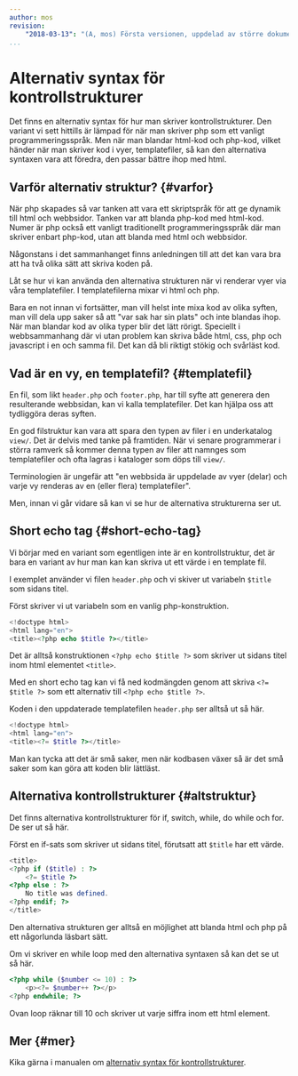```yaml
---
author: mos
revision:
    "2018-03-13": "(A, mos) Första versionen, uppdelad av större dokument."
...
```

Alternativ syntax för kontrollstrukturer
=======================

Det finns en alternativ syntax för hur man skriver kontrollstrukturer. Den variant vi sett hittills är lämpad för när man skriver php som ett vanligt programmeringsspråk. Men när man blandar html-kod och php-kod, vilket händer när man skriver kod i vyer, templatefiler, så kan den alternativa syntaxen vara att föredra, den passar bättre ihop med html.



Varför alternativ struktur? {#varfor}
------------------------

När php skapades så var tanken att vara ett skriptspråk för att ge dynamik till html och webbsidor. Tanken var att blanda php-kod med html-kod. Numer är php också ett vanligt traditionellt programmeringsspråk där man skriver enbart php-kod, utan att blanda med html och webbsidor.

Någonstans i det sammanhanget finns anledningen till att det kan vara bra att ha två olika sätt att skriva koden på.

Låt se hur vi kan använda den alternativa strukturen när vi renderar vyer via våra templatefiler. I templatefilerna mixar vi html och php.

Bara en not innan vi fortsätter, man vill helst inte mixa kod av olika syften, man vill dela upp saker så att "var sak har sin plats" och inte blandas ihop. När man blandar kod av olika typer blir det lätt rörigt. Speciellt i webbsammanhang där vi utan problem kan skriva både html, css, php och javascript i en och samma fil. Det kan då bli riktigt stökig och svårläst kod.



Vad är en vy, en templatefil? {#templatefil}
------------------------

En fil, som likt `header.php` och `footer.php`, har till syfte att generera den resulterande webbsidan, kan vi kalla templatefiler. Det kan hjälpa oss att tydliggöra deras syften.

En god filstruktur kan vara att spara den typen av filer i en underkatalog `view/`. Det är delvis med tanke på framtiden. När vi senare programmerar i störra ramverk så kommer denna typen av filer att namnges som templatefiler och ofta lagras i kataloger som döps till `view/`.

Terminologien är ungefär att "en webbsida är uppdelade av vyer (delar) och varje vy renderas av en (eller flera) templatefiler".

Men, innan vi går vidare så kan vi se hur de alternativa strukturerna ser ut.



Short echo tag {#short-echo-tag}
------------------------

Vi börjar med en variant som egentligen inte är en kontrollstruktur, det är bara en variant av hur man kan kan skriva ut ett värde i en template fil.

I exemplet använder vi filen `header.php` och vi skiver ut variabeln `$title` som sidans titel.

Först skriver vi ut variabeln som en vanlig php-konstruktion.

```php
<!doctype html>
<html lang="en">
<title><?php echo $title ?></title>
```

Det är alltså konstruktionen `<?php echo $title ?>` som skriver ut sidans titel inom html elementet `<title>`.

Med en short echo tag kan vi få ned kodmängden genom att skriva `<?= $title ?>` som ett alternativ till `<?php echo $title ?>`.

Koden i den uppdaterade templatefilen `header.php` ser alltså ut så här.

```php
<!doctype html>
<html lang="en">
<title><?= $title ?></title>
```

Man kan tycka att det är små saker, men när kodbasen växer så är det små saker som kan göra att koden blir lättläst.



Alternativa kontrollstrukturer {#altstruktur}
------------------------

Det finns alternativa kontrollstrukturer för if, switch, while, do while och for. De ser ut så här.

Först en if-sats som skriver ut sidans titel, förutsatt att `$title` har ett värde.

```php
<title>
<?php if ($title) : ?>
    <?= $title ?>
<?php else : ?>
    No title was defined.
<?php endif; ?>
</title>
```

Den alternativa strukturen ger alltså en möjlighet att blanda html och php på ett någorlunda läsbart sätt.

Om vi skriver en while loop med den alternativa syntaxen så kan det se ut så här.

```php
<?php while ($number <= 10) : ?>
    <p><?= $number++ ?></p>
<?php endwhile; ?>
```

Ovan loop räknar till 10 och skriver ut varje siffra inom ett html element.



Mer {#mer}
------------------------

Kika gärna i manualen om [alternativ syntax för kontrollstrukturer](http://php.net/manual/en/control-structures.alternative-syntax.php).
